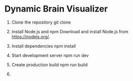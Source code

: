 # Dynamic Brain Visualizer

1. Clone the repository
   git clone <repository-url>

2. Install Node.js and npm
   Download and install Node.js from https://nodejs.org/.

3. Install dependencies
   npm install

4. Start development server
   npm run dev

5. Create production build
   npm run build

6.
